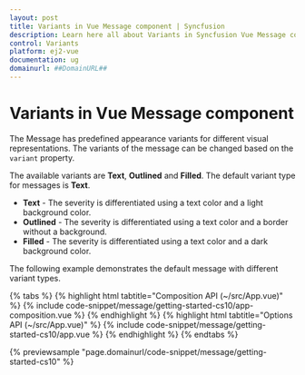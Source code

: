 ```yaml
---
layout: post
title: Variants in Vue Message component | Syncfusion
description: Learn here all about Variants in Syncfusion Vue Message component of Syncfusion Essential JS 2 and more.
control: Variants 
platform: ej2-vue
documentation: ug
domainurl: ##DomainURL##
---
```


# Variants in Vue Message component

The Message has predefined appearance variants for different visual representations. The variants of the message can be changed based on the `variant` property.

The available variants are **Text**, **Outlined** and **Filled**. The default variant type for messages is **Text**.
* **Text** - The severity is differentiated using a text color and a light background color.
* **Outlined** - The severity is differentiated using a text color and a border without a background.
* **Filled** - The severity is differentiated using a text color and a dark background color.

The following example demonstrates the default message with different variant types.

{% tabs %}
{% highlight html tabtitle="Composition API (~/src/App.vue)" %}
{% include code-snippet/message/getting-started-cs10/app-composition.vue %}
{% endhighlight %}
{% highlight html tabtitle="Options API (~/src/App.vue)" %}
{% include code-snippet/message/getting-started-cs10/app.vue %}
{% endhighlight %}
{% endtabs %}
        
{% previewsample "page.domainurl/code-snippet/message/getting-started-cs10" %}
